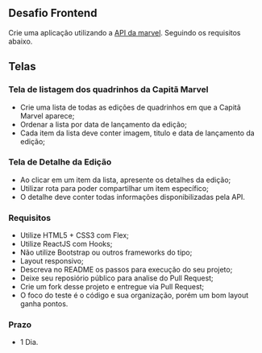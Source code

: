 ## Desafio Frontend ##
Crie uma aplicação utilizando a [API da marvel](https://developer.marvel.com/). Seguindo os requisitos abaixo.

## Telas ##

### Tela de listagem dos quadrinhos da Capitã Marvel ###
* Crie uma lista de todas as edições de quadrinhos em que a Capitã Marvel aparece;
* Ordenar a lista por data de lançamento da edição;
* Cada item da lista deve conter imagem, titulo e data de lançamento da edição;

### Tela de Detalhe da Edição ###
* Ao clicar em um item da lista, apresente os detalhes da edição;
* Utilizar rota para poder compartilhar um item específico;
* O detalhe deve conter todas informações disponibilizadas pela API.

### Requisitos ###
* Utilize HTML5 + CSS3 com Flex;
* Utilize ReactJS com Hooks;
* Não utilize Bootstrap ou outros frameworks do tipo;
* Layout responsivo;
* Descreva no README os passos para execução do seu projeto;
* Deixe seu reposiório público para analise do Pull Request;
* Crie um fork desse projeto e entregue via Pull Request;
* O foco do teste é o código e sua organização, porém um bom layout ganha pontos.

### Prazo ###
* 1 Dia.
